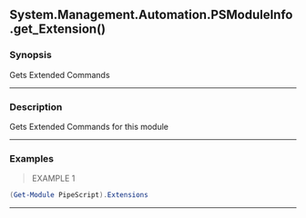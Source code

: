 System.Management.Automation.PSModuleInfo.get_Extension()
---------------------------------------------------------




### Synopsis
Gets Extended Commands



---


### Description

Gets Extended Commands for this module



---


### Examples
> EXAMPLE 1

```PowerShell
(Get-Module PipeScript).Extensions
```


---
